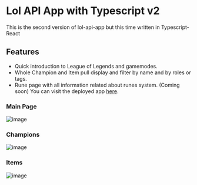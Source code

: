 # Lol API App with Typescript v2

This is the second version of lol-api-app but this time written in Typescript-React 

## Features
- Quick introduction to League of Legends and gamemodes.
- Whole Champion and Item pull display and filter by name and by roles or tags.
- Rune page with all information related about runes system. (Coming soon)
  You can visit the deployed app [here](https://lol-api-app-ts.vercel.app/).
### Main Page
![image](https://github.com/drmcodes/lol-api-app-ts/assets/143167807/8a10f755-bb47-4a83-810c-51e890697f88)
### Champions
![image](https://github.com/drmcodes/lol-api-app-ts/assets/143167807/46048e65-7c39-4253-802c-91391fa09338)
### Items
![image](https://github.com/drmcodes/lol-api-app-ts/assets/143167807/0954e050-138f-450c-a9f8-6d7e172d919b)


